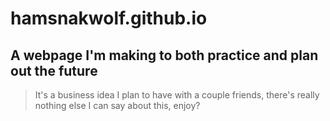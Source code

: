 
# hamsnakwolf.github.io

## A webpage I'm making to both practice and plan out the future

> It's a business idea I plan to have with a couple friends, there's really nothing else I can say about this, enjoy?
